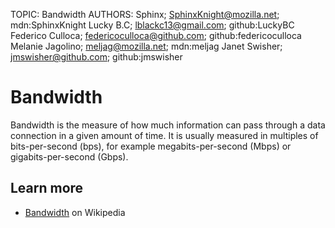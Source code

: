 TOPIC: Bandwidth
AUTHORS: Sphinx; SphinxKnight@mozilla.net; mdn:SphinxKnight
         Lucky B.C; lblackc13@gmail.com; github:LuckyBC
         Federico Culloca; federicoculloca@github.com; github:federicoculloca
         Melanie Jagolino; meljag@mozilla.net; mdn:meljag
         Janet Swisher; jmswisher@github.com; github:jmswisher

# Bandwidth

Bandwidth is the measure of how much information can pass through a data connection in a given amount
of time. It is usually measured in multiples of bits-per-second (bps),
for example megabits-per-second (Mbps) or gigabits-per-second (Gbps).

## Learn more

- [Bandwidth](https://en.wikipedia.org/wiki/Bandwidth) on Wikipedia
